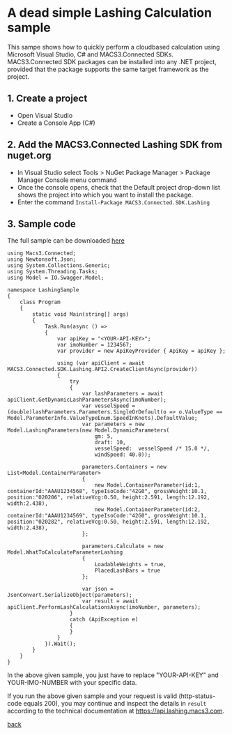 # A dead simple Lashing Calculation sample
This sampe shows how to quickly perform a cloudbased calculation using Microsoft Visual Studio, C# and MACS3.Connected SDKs. MACS3.Connected SDK packages can be installed into any .NET project, provided that the package supports the same target framework as the project.

## 1. Create a project
* Open Visual Studio
* Create a Console App (C#)

## 2. Add the MACS3.Connected Lashing SDK from nuget.org
* In Visual Studio select Tools > NuGet Package Manager > Package Manager Console menu command
* Once the console opens, check that the Default project drop-down list shows the project into which you want to install the package.
* Enter the command ```Install-Package MACS3.Connected.SDK.Lashing```

## 3. Sample code

The full sample can be downloaded [here](samples)

```
using Macs3.Connected;
using Newtonsoft.Json;
using System.Collections.Generic;
using System.Threading.Tasks;
using Model = IO.Swagger.Model;

namespace LashingSample
{
    class Program
    {
        static void Main(string[] args)
        {
            Task.Run(async () =>
            {
                var apiKey = "<YOUR-API-KEY>";
                var imoNumber = 1234567;
                var provider = new ApiKeyProvider { ApiKey = apiKey };

                using (var apiClient = await MACS3.Connected.SDK.Lashing.API2.CreateClientAsync(provider))
                {
                    try
                    {
                        var lashParameters = await apiClient.GetDynamicLashParametersAsync(imoNumber);
                        var vesselSpeed = (double)lashParameters.Parameters.SingleOrDefault(o => o.ValueType == Model.ParameterInfo.ValueTypeEnum.SpeedInKnots).DefaultValue;
                        var parameters = new Model.LashingParameters(new Model.DynamicParameters(
                            gm: 5,
                            draft: 10,
                            vesselSpeed:  vesselSpeed /* 15.0 */,
                            windSpeed: 40.0));

                        parameters.Containers = new List<Model.ContainerParameter>
                        {
                            new Model.ContainerParameter(id:1, containerId:"AAAU1234568", typeIsoCode:"42G0", grossWeight:10.1, position:"020206", relativeVcg:0.50, height:2.591, length:12.192, width:2.438),
                            new Model.ContainerParameter(id:2, containerId:"AAAU1234569", typeIsoCode:"42G0", grossWeight:10.1, position:"020282", relativeVcg:0.50, height:2.591, length:12.192, width:2.438),
                        };

                        parameters.Calculate = new Model.WhatToCalculateParameterLashing
                        {
                            LoadableWeights = true,
                            PlacedLashBars = true
                        };

                        var json = JsonConvert.SerializeObject(parameters);
                        var result = await apiClient.PerformLashCalculationsAsync(imoNumber, parameters);
                    }
                    catch (ApiException e)
                    {
                    }
                }
            }).Wait();
        }
    }
}
```

In the above given sample, you just have to replace "YOUR-API-KEY" and YOUR-IMO-NUMBER with your specific data.

If you run the above given sample and your request is valid (http-status-code equals 200), you may continue and inspect the details in ```result``` according to the technical documentation at https://api.lashing.macs3.com.

[back](README.md)
